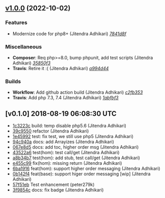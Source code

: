 ## [v1.0.0](https://github.com/adhocore/php-underscore/releases/tag/v1.0.0) (2022-10-02)

### Features
- Modernize code for php8+ (Jitendra Adhikari) [_7841d8f_](https://github.com/adhocore/php-underscore/commit/7841d8f)

### Miscellaneous
- **Composer**: Req php>=8.0, bump phpunit, add test scripts (Jitendra Adhikari) [_35850f3_](https://github.com/adhocore/php-underscore/commit/35850f3)
- **Travis**: Retire it :( (Jitendra Adhikari) [_a994d44_](https://github.com/adhocore/php-underscore/commit/a994d44)

### Builds
- **Workflow**: Add github action build (Jitendra Adhikari) [_c2fb353_](https://github.com/adhocore/php-underscore/commit/c2fb353)
- **Travis**: Add php 7.3, 7.4 (Jitendra Adhikari) [_1abfbf3_](https://github.com/adhocore/php-underscore/commit/1abfbf3)


## [v0.1.0] 2018-08-19 06:08:30 UTC

- [1c3223c](https://github.com/adhocore/php-underscore/commit/1c3223c) build: temp disable php5.6 (Jitendra Adhikari)
- [39c9550](https://github.com/adhocore/php-underscore/commit/39c9550) refactor (Jitendra Adhikari)
- [1e45992](https://github.com/adhocore/php-underscore/commit/1e45992) test: fix test, we still use php5 (Jitendra Adhikari)
- [94c940a](https://github.com/adhocore/php-underscore/commit/94c940a) docs: add Arrayizes (Jitendra Adhikari)
- [067e8d5](https://github.com/adhocore/php-underscore/commit/067e8d5) docs: add toc, higher order msg (Jitendra Adhikari)
- [43522a6](https://github.com/adhocore/php-underscore/commit/43522a6) test(hom): test call/get (Jitendra Adhikari)
- [a8b34b7](https://github.com/adhocore/php-underscore/commit/a8b34b7) test(hom): add stub, test call/get (Jitendra Adhikari)
- [e455c99](https://github.com/adhocore/php-underscore/commit/e455c99) fix(hom): missing return (Jitendra Adhikari)
- [6ba1916](https://github.com/adhocore/php-underscore/commit/6ba1916) feat(hom): support higher order messaging (Jitendra Adhikari)
- [0b142f4](https://github.com/adhocore/php-underscore/commit/0b142f4) feat(base): support higer order messaging [wip] (Jitendra Adhikari)
- [57f51eb](https://github.com/adhocore/php-underscore/commit/57f51eb) Test enhancement (peter279k)
- [3f9854c](https://github.com/adhocore/php-underscore/commit/3f9854c) docs: fix badge (Jitendra Adhikari)
